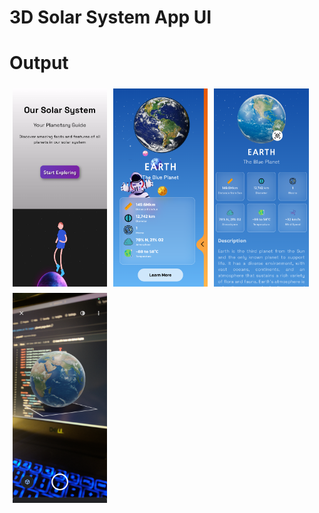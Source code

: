 # 3D Solar System App UI



# Output
<div style="display: flex; flex-wrap: wrap;">
    <img src="assets/screenshots/1.png" alt="Image 1" style="width: 30%; height: auto; margin: 5px;">
    <img src="assets/screenshots/2.png" alt="Image 2" style="width: 30%; height: auto; margin: 5px;">
    <img src="assets/screenshots/3.png" alt="Image 3" style="width: 30%; height: auto; margin: 5px;">
    <img src="assets/screenshots/4.png" alt="Image 4" style="width: 30%; height: auto; margin: 5px;">
</div>

